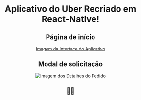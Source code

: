 <center>

# Aplicativo do Uber Recriado em React-Native!


## Página de início

[Imagem da Interface do Aplicativo](https://user-images.githubusercontent.com/109248116/222857132-99aa3454-b2cc-44dd-a746-07a30855ee8f.png)

## Modal de solicitação

![Imagem dos Detalhes do Pedido](https://user-images.githubusercontent.com/109248116/222857342-8222a915-ce04-4754-83bb-52e8e4a84c38.png)

## 🍷🗿
</center>

